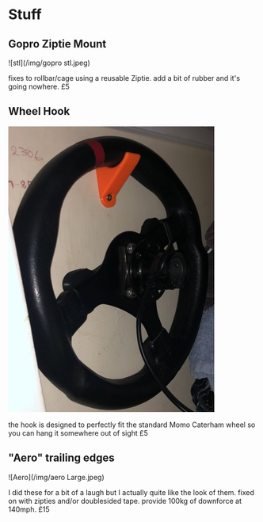 # Stuff

## Gopro Ziptie Mount
![stl](/img/gopro stl.jpeg)

fixes to rollbar/cage using a reusable Ziptie. add a bit of rubber and it's going nowhere.
£5

## Wheel Hook
![hook-cupboard](/img/hook-cupboard.jpeg)

the hook is designed to perfectly fit the standard Momo Caterham wheel so you can hang it somewhere out of sight
£5

## "Aero" trailing edges
![Aero](/img/aero Large.jpeg)

I did these for a bit of a laugh but I actually quite like the look of them. 
fixed on with zipties and/or doublesided tape.
provide 100kg of downforce at 140mph.
£15
